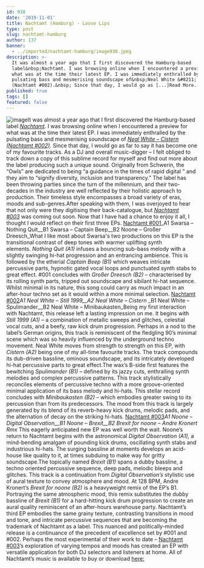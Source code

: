 ```yaml
---
id: 938
date: '2019-11-01'
title: Nachtamt (Hamburg) - Loose Lips
type: post
slug: nachtamt-hamburg
author: 137
banner:
  - ../imported/nachtamt-hamburg/image938.jpeg
description: >-
  It was almost a year ago that I first discovered the Hamburg-based
  label&nbsp;Nachtamt. I was browsing online when I encountered a preview for
  what was at the time their latest EP. I was immediately enthralled by the
  pulsating bass and mesmerising soundscape of&nbsp;Neal White &#8211; Cistern
  (Nachtamt #002).&nbsp; Since that day, I would go as [...]Read More...
published: true
tags: []
featured: false
---
```

![image](../../imported/nachtamt-hamburg/image938.jpeg)It was almost a year ago that I first discovered the Hamburg-based label [_Nachtamt_](https://nachtamt.bandcamp.com/). I was browsing online when I encountered a preview for what was at the time their latest EP. I was immediately enthralled by the pulsating bass and mesmerising soundscape of [_Neal White – Cistern (Nachtamt #002)_](https://nachtamt.bandcamp.com/album/neal-white-still-1999-nmt002). Since that day, I would go as far to say it has become one of my favourite tracks. As a DJ and overall music-digger – I felt obliged to track down a copy of this sublime record for myself and find out more about the label producing such a unique sound. Originally from Schwerin, the “Owls” are dedicated to being “a guidance in the times of rapid digital ” and they aim to “signify diversity, inclusion and transparency.” The label has been throwing parties since the turn of the millennium, and their two-decades in the industry are well reflected by their holistic approach to production. Their timeless style encompasses a broad variety of eras, moods and sub-genres.After speaking with them, I was overjoyed to hear that not only were they digitising their back-catalogue, but [_Nachtamt #003_](https://nachtamt.bandcamp.com/album/noone-digital-observation-nmt003) was coming out soon. Now that I have had a chance to enjoy it all, I thought I would reflect on their first three EPs. [Nachtamt #001](https://nachtamt.bandcamp.com/album/nmt001-swarsa-nothing-quit-ep)_A1 Swarsa – Nothing Quit__B1 Swarsa – Captain Beep__B2 Noone – Großer Dreesch_What I like most about Swarsa's two productions on this EP is the transitional contrast of deep tones with warmer uplifting synth elements. _Nothing Quit (A1)_ infuses a bouncing sub-bass melody with a slightly swinging hi-hat progression and an entrancing ambience. This is followed by the etherial _Captain Beep (B1)_ which weaves intricate percussive parts, hypnotic gated vocal loops and punctuated synth stabs to great effect. #001 concludes with _Großer Dreesch (B2) –_ characterised by its rolling synth parts, tripped out soundscape and sibilant hi-hat sequence. Whilst minimal in its nature, this song could carry as much impact in an after-hour techno set as it would within a more minimal selection. [Nachtamt #002](https://nachtamt.bandcamp.com/album/neal-white-still-1999-nmt002)_A1 Neal White – Still 1999__A2 Neal White – Cistern_ _B1 Neal White – Spulimander__B2 Neal White – Minibaukasten_Being my first interaction with Nachtamt, this release left a lasting impression on me. It begins with _Still 1999 (A1) –_ a combination of metallic sweeps and glitches, celestial vocal cuts, and a beefy, raw kick drum progression. Perhaps in a nod to the label’s German origins, this track is reminiscent of the fledgling 90’s minimal scene which was so heavily influenced by the underground techno movement. Neal White moves from strength to strength on this EP, with _Cistern (A2)_ being one of my all-time favourite tracks. The track compounds its dub-driven bassline, ominous soundscape, and its intricately developed hi-hat percussive parts to great effect.The wax’s B-side first features the bewitching _Spulimander (B1) –_ defined by its jazzy cuts, enthralling synth melodies and complex percussive patterns. This track stylistically reconciles elements of percussive techno with a more groove-oriented minimal application of its bass melody and hi-hats. This stellar record concludes with _Minibaukasten (B2)_ _–_ which embodies greater swing to its percussion than from its predecessors. The mood from this track is largely generated by its blend of its reverb-heavy kick drums, melodic pads, and the alternation of decay on the striking hi-hats. [Nachtamt #003](https://nachtamt.bandcamp.com/album/noone-digital-observation-nmt003)_A1 Noone – Digital Observation__B1 Noone – Brexit__B2 Brexit for noone – Andre Kronert Rmx_ This eagerly anticipated new EP was well worth the wait. Noone’s return to Nachtamt begins with the astronomical _Digital Observation (A1),_ a mind-bending amalgam of pounding kick drums, oscillating synth stabs and industrious hi-hats. The surging bassline at moments develops an acid-house like quality to it, at times subduing to make way for gritty soundscape.The topically named _Brexit (B1)_ spans a dubby bassline, a techno oriented percussive sequence, deep pads, melodic bleeps and glitches. This track is a continuation from _Digital Observation’s_ stylistic use of aural texture to convey atmosphere and mood. At 128 BPM, Andre Kronert’s _Brexit for noone (B2)_ is a heavyweight remix of the EP’s B1. Portraying the same atmospheric mood, this remix substitutes the dubby bassline of _Brexit (B1)_ for a hard-hitting kick drum progression to create an aural quality reminiscent of an after-hours warehouse party. Nachtamt’s third EP embodies the same grainy texture, contrasting transitions in mood and tone, and intricate percussive sequences that are becoming the trademark of Nachtamt as a label. This nuanced and politically-minded release is a continuance of the precedent of excellence set by #001 and #002. Perhaps the most experimental of their work to date – [Nachtamt #003](https://nachtamt.bandcamp.com/album/noone-digital-observation-nmt003)’s exploration of varying tempos and moods has created an EP with versatile application for both DJ selectors and listeners at home. All of Nachtamt’s music is available to buy or download [here:](https://nachtamt.bandcamp.com/)